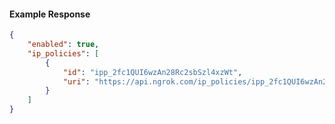 <!-- Code generated for API Clients. DO NOT EDIT. -->

#### Example Response

```json
{
	"enabled": true,
	"ip_policies": [
		{
			"id": "ipp_2fc1QUI6wzAn28Rc2sbSzl4xzWt",
			"uri": "https://api.ngrok.com/ip_policies/ipp_2fc1QUI6wzAn28Rc2sbSzl4xzWt"
		}
	]
}
```
